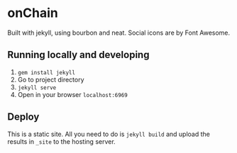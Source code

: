 # onChain

Built with jekyll, using bourbon and neat.
Social icons are by Font Awesome.


## Running locally and developing
1. `gem install jekyll`
2. Go to project directory
3. `jekyll serve`
4. Open in your browser `localhost:6969`

## Deploy
This is a static site. All you need to do is `jekyll build` and upload the results in `_site` to the hosting server.
